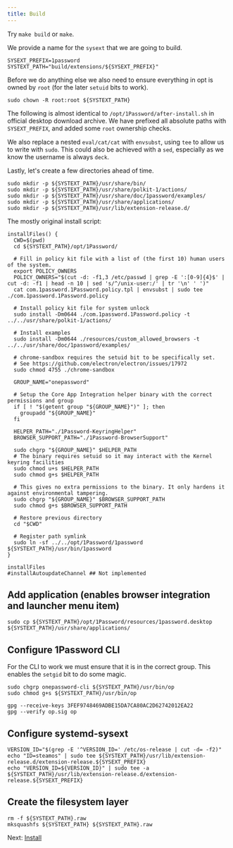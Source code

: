 ```yaml
---
title: Build
---
```

<!-- hide the `ex` bits, they're only useful in this script
set -ex
-->

Try `make build` or `make`.

We provide a name for the `sysext` that we are going to build.

```shell
SYSEXT_PREFIX=1password
SYSTEXT_PATH="build/extensions/${SYSEXT_PREFIX}"
```

Before we do anything else we also need to ensure everything in opt is owned by `root` (for the later `setuid` bits to work).

```shell
sudo chown -R root:root ${SYSTEXT_PATH}
```

The following is almost identical to `/opt/1Password/after-install.sh` in official desktop download archive.
We have prefixed all absolute paths with `SYSEXT_PREFIX`, and added some `root` ownership checks.

We also replace a nested `eval/cat/cat` with `envsubst`, using `tee` to allow us to write with `sudo`.
This could also be achieved with a `sed`, especially as we know the username is always `deck`.

Lastly, let's create a few directories ahead of time.

```shell
sudo mkdir -p ${SYSTEXT_PATH}/usr/share/bin/
sudo mkdir -p ${SYSTEXT_PATH}/usr/share/polkit-1/actions/
sudo mkdir -p ${SYSTEXT_PATH}/usr/share/doc/1password/examples/
sudo mkdir -p ${SYSTEXT_PATH}/usr/share/applications/
sudo mkdir -p ${SYSTEXT_PATH}/usr/lib/extension-release.d/
```

The mostly original install script:

```shell
installFiles() {
  CWD=$(pwd)
  cd ${SYSTEXT_PATH}/opt/1Password/

  # Fill in policy kit file with a list of (the first 10) human users of the system.
  export POLICY_OWNERS
  POLICY_OWNERS="$(cut -d: -f1,3 /etc/passwd | grep -E ':[0-9]{4}$' | cut -d: -f1 | head -n 10 | sed 's/^/unix-user:/' | tr '\n' ' ')"
  cat com.1password.1Password.policy.tpl | envsubst | sudo tee ./com.1password.1Password.policy

  # Install policy kit file for system unlock
  sudo install -Dm0644 ./com.1password.1Password.policy -t ../../usr/share/polkit-1/actions/

  # Install examples
  sudo install -Dm0644 ./resources/custom_allowed_browsers -t ../../usr/share/doc/1password/examples/

  # chrome-sandbox requires the setuid bit to be specifically set.
  # See https://github.com/electron/electron/issues/17972
  sudo chmod 4755 ./chrome-sandbox

  GROUP_NAME="onepassword"

  # Setup the Core App Integration helper binary with the correct permissions and group
  if [ ! "$(getent group "${GROUP_NAME}")" ]; then
    groupadd "${GROUP_NAME}"
  fi

  HELPER_PATH="./1Password-KeyringHelper"
  BROWSER_SUPPORT_PATH="./1Password-BrowserSupport"

  sudo chgrp "${GROUP_NAME}" $HELPER_PATH
  # The binary requires setuid so it may interact with the Kernel keyring facilities
  sudo chmod u+s $HELPER_PATH
  sudo chmod g+s $HELPER_PATH

  # This gives no extra permissions to the binary. It only hardens it against environmental tampering.
  sudo chgrp "${GROUP_NAME}" $BROWSER_SUPPORT_PATH
  sudo chmod g+s $BROWSER_SUPPORT_PATH

  # Restore previous directory
  cd "$CWD"

  # Register path symlink
  sudo ln -sf ../../opt/1Password/1password ${SYSTEXT_PATH}/usr/bin/1password
}

installFiles
#installAutoupdateChannel ## Not implemented
```

## Add application (enables browser integration and launcher menu item)

```shell
sudo cp ${SYSTEXT_PATH}/opt/1Password/resources/1password.desktop ${SYSTEXT_PATH}/usr/share/applications/
```

## Configure 1Password CLI

For the CLI to work we must ensure that it is in the correct group. This enables the `setgid` bit to do some magic.

```shell
sudo chgrp onepassword-cli ${SYSTEXT_PATH}/usr/bin/op
sudo chmod g+s ${SYSTEXT_PATH}/usr/bin/op
```

    gpg --receive-keys 3FEF9748469ADBE15DA7CA80AC2D62742012EA22
    gpg --verify op.sig op

## Configure systemd-sysext

```shell
VERSION_ID="$(grep -E '^VERSION_ID=' /etc/os-release | cut -d= -f2)"
echo "ID=steamos" | sudo tee ${SYSTEXT_PATH}/usr/lib/extension-release.d/extension-release.${SYSEXT_PREFIX}
echo "VERSION_ID=${VERSION_ID}" | sudo tee -a ${SYSTEXT_PATH}/usr/lib/extension-release.d/extension-release.${SYSEXT_PREFIX}
```

## Create the filesystem layer

```shell
rm -f ${SYSTEXT_PATH}.raw
mksquashfs ${SYSTEXT_PATH} ${SYSTEXT_PATH}.raw
```

Next: [Install](install)
